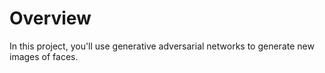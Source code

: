 # Overview 
In this project, you'll use generative adversarial networks to generate new images of faces.

